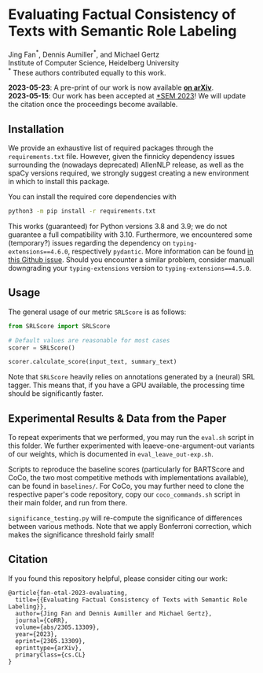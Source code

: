 # Evaluating Factual Consistency of Texts with Semantic Role Labeling
Jing Fan<sup>\*</sup>, Dennis Aumiller<sup>\*</sup>, and Michael Gertz  
Institute of Computer Science, Heidelberg University  
<sup>\*</sup> These authors contributed equally to this work.

**2023-05-23**: A pre-print of our work is now available **[on arXiv](https://arxiv.org/abs/2305.13309)**.  
**2023-05-15**: Our work has been accepted at [\*SEM 2023](https://sites.google.com/view/starsem2023)! We will update the citation once the proceedings become available.

## Installation
We provide an exhaustive list of required packages through the `requirements.txt` file.
However, given the finnicky dependency issues surrounding the (nowadays deprecated) AllenNLP release, as well as the spaCy versions required,
we strongly suggest creating a new environment in which to install this package.

You can install the required core dependencies with
```bash
python3 -m pip install -r requirements.txt
```
This works (guaranteed) for Python versions 3.8 and 3.9; we do not guarantee a full compatibility with 3.10.
Furthermore, we encountered some (temporary?) issues regarding the dependency on `typing-extensions==4.6.0`, respectively `pydantic`.
More information can be found [in this Github issue](https://github.com/pydantic/pydantic/issues/545).
Should you encounter a similar problem, consider manuall downgrading your `typing-extensions` version to `typing-extensions==4.5.0`.


## Usage
The general usage of our metric `SRLScore` is as follows:

```python
from SRLScore import SRLScore

# Default values are reasonable for most cases
scorer = SRLScore()

scorer.calculate_score(input_text, summary_text)
```

Note that `SRLScore` heavily relies on annotations generated by a (neural) SRL tagger.
This means that, if you have a GPU available, the processing time should be significantly faster.

## Experimental Results & Data from the Paper
To repeat experiments that we performed, you may run the `eval.sh` script in this folder.
We further experimented with leaeve-one-argument-out variants of our weights, which is documented in `eval_leave_out-exp.sh`.

Scripts to reproduce the baseline scores (particularly for BARTScore and CoCo, the two most competitive methods with implementations available),
can be found in `baselines/`.
For CoCo, you may further need to clone the respective paper's code repository, copy our `coco_commands.sh` script in their main folder,
and run from there.

`significance_testing.py` will re-compute the significance of differences between various methods.
Note that we apply Bonferroni correction, which makes the significance threshold fairly small!


## Citation

If you found this repository helpful, please consider citing our work:

```
@article{fan-etal-2023-evaluating,
  title={{Evaluating Factual Consistency of Texts with Semantic Role Labeling}}, 
  author={Jing Fan and Dennis Aumiller and Michael Gertz},
  journal={CoRR},
  volume={abs/2305.13309},
  year={2023},
  eprint={2305.13309},
  eprinttype={arXiv},
  primaryClass={cs.CL}
}
```